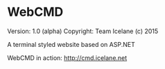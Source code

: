 WebCMD
======

Version: 1.0 (alpha)
Copyright: Team Icelane (c) 2015

A terminal styled website based on ASP.NET

WebCMD in action: http://cmd.icelane.net
